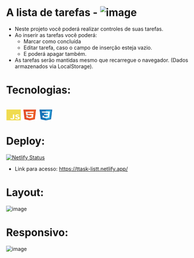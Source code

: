 # A lista de tarefas - ![image](https://img.shields.io/badge/-concluded-green)

- Neste projeto você poderá realizar controles de suas tarefas.
- Ao inserir as tarefas você poderá:
  - Marcar como concluída
  - Editar tarefa, caso o campo de inserção esteja vazio.
  - E poderá apagar também.
- As tarefas serão mantidas mesmo que recarregue o navegador. (Dados armazenados via LocalStorage).

# Tecnologias:

<div style="display: inline_block"><br>
<img align="center" alt="Rafa-Js" height="30" width="40" src="https://raw.githubusercontent.com/devicons/devicon/master/icons/javascript/javascript-plain.svg">
<img align="center" alt="Rafa-HTML" height="30" width="40" src="https://raw.githubusercontent.com/devicons/devicon/master/icons/html5/html5-original.svg">
<img align="center" alt="Rafa-CSS" height="30" width="40" src="https://raw.githubusercontent.com/devicons/devicon/master/icons/css3/css3-original.svg">
</div>

# Deploy: 
[![Netlify Status](https://api.netlify.com/api/v1/badges/c301caf2-23cd-49e3-9d37-07be1f41d25c/deploy-status)](https://app.netlify.com/sites/ttask-listt/deploys)

- Link para acesso: https://ttask-listt.netlify.app/

# Layout:

![image](https://user-images.githubusercontent.com/100312812/211208764-1a2cb539-ba91-4c15-9d09-8130366df954.png)

# Responsivo:

![image](https://user-images.githubusercontent.com/100312812/211208751-b8eb15da-a583-48be-9d5f-cf703dfe4c36.png)

<br>
